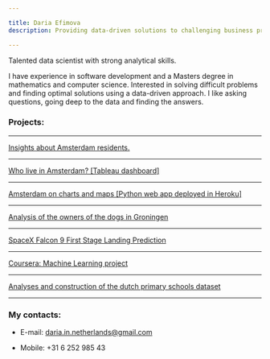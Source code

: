 ```yaml
---

title: Daria Efimova
description: Providing data-driven solutions to challenging business problems

---
```


Talented data scientist with strong analytical skills. 

I have experience in software development and a Masters degree in mathematics and computer science. Interested in solving difficult problems and finding optimal solutions using a data-driven approach. I like asking questions, going deep to the data and finding the answers.


### Projects:

---
[Insights about Amsterdam residents.](./Amsterdam/insights.md)

---
[Who live in Amsterdam? [Tableau dashboard]](https://public.tableau.com/views/Amsterdammer_dashboard/Dashboard1?:language=en-US&publish=yes&:display_count=n&:origin=viz_share_link)

---
[Amsterdam on charts and maps [Python web app deployed in Heroku]](https://mercury-amsterdam-dashboard.herokuapp.com/)

---
[Analysis of the owners of the dogs in Groningen](./Groningen_dogs/index_dogs.md)

---
[SpaceX Falcon 9 First Stage Landing Prediction](./SpaceXPrediction/index_spacex.md)

---
[Coursera: Machine Learning project](./MLCourseraProject/MLCourseraProject.md)

---
[Analyses and construction of the dutch primary schools dataset](./school/index_school.md)

---

### My contacts:

- E-mail: daria.in.netherlands@gmail.com 

- Mobile: +31 6 252 985 43
